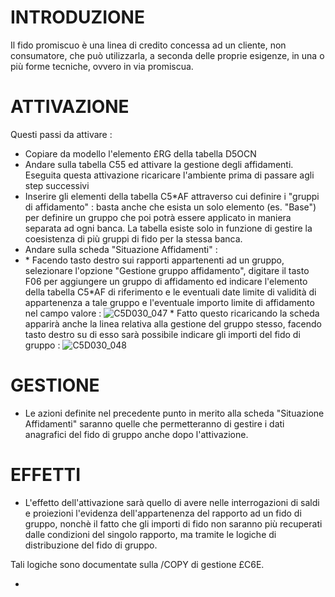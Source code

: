 # INTRODUZIONE

Il fido promiscuo è una linea di credito concessa ad un cliente, non consumatore, che può utilizzarla, a seconda delle proprie esigenze, in una o più forme tecniche, ovvero in via promiscua.

# ATTIVAZIONE

Questi passi da attivare : 
-  Copiare da modello l'elemento £RG della tabella D5OCN
-  Andare sulla tabella C55 ed attivare la gestione degli affidamenti. Eseguita questa attivazione ricaricare l'ambiente prima di passare agli step successivi
-  Inserire gli elementi della tabella C5\*AF attraverso cui definire i "gruppi di affidamento" :  basta anche che esista un solo elemento (es. "Base") per definire un gruppo che poi potrà essere applicato in maniera separata ad ogni banca. La tabella esiste solo in funzione di gestire la coesistenza di più gruppi di fido per la stessa banca.
-  Andare sulla scheda "Situazione Affidamenti" : 
- \* Facendo tasto destro sui rapporti appartenenti ad un gruppo, selezionare l'opzione "Gestione gruppo affidamento", digitare il tasto F06 per aggiungere un gruppo di affidamento ed indicare l'elemento della tabella C5\*AF di riferimento e le eventuali date limite di validità di appartenenza a tale gruppo e l'eventuale importo limite di affidamento nel campo valore : 
![C5D030_047](https://doc.smeup.com/immagini/C5D030_J/C5D030_047.png) \* Fatto questo ricaricando la scheda apparirà anche la linea relativa alla gestione del gruppo stesso, facendo tasto destro su di esso sarà possibile indicare gli importi del fido di gruppo : 
![C5D030_048](https://doc.smeup.com/immagini/C5D030_J/C5D030_048.png)
# GESTIONE
-  Le azioni definite nel precedente punto in merito alla scheda "Situazione Affidamenti" saranno quelle che permetteranno di gestire i dati anagrafici del fido di gruppo anche dopo l'attivazione.

# EFFETTI
-  L'effetto dell'attivazione sarà quello di avere nelle interrogazioni di saldi e proiezioni l'evidenza dell'appartenenza del rapporto ad un fido di gruppo, nonchè il fatto che gli importi di fido non saranno più recuperati dalle condizioni del singolo rapporto, ma tramite le logiche di distribuzione del fido di gruppo.

Tali logiche sono documentate sulla /COPY di gestione £C6E.
- [](Sorgenti/DOC/OJ/PGM/TSTC6E)


